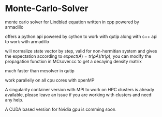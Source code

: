 # Monte-Carlo-Solver
monte carlo solver for Lindblad equation written in cpp powered by armadillo 

offers a python api powered by cython to work with qutip along with c++ api to work with armadillo 

will normalize state vector by step, valid for non-hermitian system and gives the expectation according to $expect(A)=tr(\rho A)/tr(\rho)$, you can modify the propagation function in MCsover.cc to get a decaying density matrix

much faster than mcsolver in qutip 

work parallelly on all cpu cores with openMP 

A singularity container version with MPI to work on HPC clusters is already available, please leave an issue if you are working with clusters and need any help.

A CUDA based version for Nvidia gpu is comming soon.
